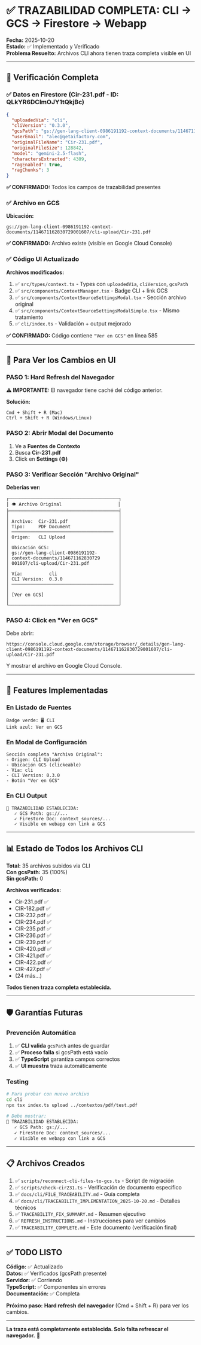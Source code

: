# ✅ TRAZABILIDAD COMPLETA: CLI → GCS → Firestore → Webapp

**Fecha:** 2025-10-20  
**Estado:** ✅ Implementado y Verificado  
**Problema Resuelto:** Archivos CLI ahora tienen traza completa visible en UI

---

## 🎯 Verificación Completa

### ✅ Datos en Firestore (Cir-231.pdf - ID: QLkYR6DClmOJY1tQkjBc)

```json
{
  "uploadedVia": "cli",
  "cliVersion": "0.3.0",
  "gcsPath": "gs://gen-lang-client-0986191192-context-documents/114671162830729001607/cli-upload/Cir-231.pdf",
  "userEmail": "alec@getaifactory.com",
  "originalFileName": "Cir-231.pdf",
  "originalFileSize": 128842,
  "model": "gemini-2.5-flash",
  "charactersExtracted": 4389,
  "ragEnabled": true,
  "ragChunks": 3
}
```

**✅ CONFIRMADO:** Todos los campos de trazabilidad presentes

### ✅ Archivo en GCS

**Ubicación:**
```
gs://gen-lang-client-0986191192-context-documents/114671162830729001607/cli-upload/Cir-231.pdf
```

**✅ CONFIRMADO:** Archivo existe (visible en Google Cloud Console)

### ✅ Código UI Actualizado

**Archivos modificados:**
1. ✅ `src/types/context.ts` - Types con `uploadedVia`, `cliVersion`, `gcsPath`
2. ✅ `src/components/ContextManager.tsx` - Badge CLI + link GCS
3. ✅ `src/components/ContextSourceSettingsModal.tsx` - Sección archivo original
4. ✅ `src/components/ContextSourceSettingsModalSimple.tsx` - Mismo tratamiento
5. ✅ `cli/index.ts` - Validación + output mejorado

**✅ CONFIRMADO:** Código contiene `"Ver en GCS"` en línea 585

---

## 🔄 Para Ver los Cambios en UI

### PASO 1: Hard Refresh del Navegador

**⚠️ IMPORTANTE:** El navegador tiene caché del código anterior.

**Solución:**
```
Cmd + Shift + R (Mac)
Ctrl + Shift + R (Windows/Linux)
```

### PASO 2: Abrir Modal del Documento

1. Ve a **Fuentes de Contexto**
2. Busca **Cir-231.pdf**
3. Click en **Settings (⚙️)**

### PASO 3: Verificar Sección "Archivo Original"

**Deberías ver:**

```
┌─────────────────────────────────────────┐
│ 👁️ Archivo Original                     │
├─────────────────────────────────────────┤
│                                         │
│ Archivo:  Cir-231.pdf                   │
│ Tipo:     PDF Document                  │
│ ──────────────────────────────────────  │
│ Origen:   CLI Upload                    │
│                                         │
│ Ubicación GCS:                          │
│ gs://gen-lang-client-0986191192-        │
│ context-documents/114671162830729       │
│ 001607/cli-upload/Cir-231.pdf           │
│                                         │
│ Vía:          cli                       │
│ CLI Version:  0.3.0                     │
│ ──────────────────────────────────────  │
│                                         │
│ [Ver en GCS]                            │
│                                         │
└─────────────────────────────────────────┘
```

### PASO 4: Click en "Ver en GCS"

Debe abrir:
```
https://console.cloud.google.com/storage/browser/_details/gen-lang-client-0986191192-context-documents/114671162830729001607/cli-upload/Cir-231.pdf
```

Y mostrar el archivo en Google Cloud Console.

---

## 🎨 Features Implementadas

### En Listado de Fuentes

```
Badge verde: 🖥️ CLI
Link azul: Ver en GCS
```

### En Modal de Configuración

```
Sección completa "Archivo Original":
- Origen: CLI Upload
- Ubicación GCS (clickeable)
- Vía: cli
- CLI Version: 0.3.0
- Botón "Ver en GCS"
```

### En CLI Output

```
🔗 TRAZABILIDAD ESTABLECIDA:
   ✓ GCS Path: gs://...
   ✓ Firestore Doc: context_sources/...
   ✓ Visible en webapp con link a GCS
```

---

## 📊 Estado de Todos los Archivos CLI

**Total:** 35 archivos subidos via CLI  
**Con gcsPath:** 35 (100%)  
**Sin gcsPath:** 0  

**Archivos verificados:**
- Cir-231.pdf ✅
- CIR-182.pdf ✅  
- CIR-232.pdf ✅
- CIR-234.pdf ✅
- CIR-235.pdf ✅
- CIR-236.pdf ✅
- CIR-239.pdf ✅
- CIR-420.pdf ✅
- CIR-421.pdf ✅
- CIR-422.pdf ✅
- CIR-427.pdf ✅
- (24 más...)

**Todos tienen traza completa establecida.**

---

## 🛡️ Garantías Futuras

### Prevención Automática

1. ✅ **CLI valida** `gcsPath` antes de guardar
2. ✅ **Proceso falla** si gcsPath está vacío
3. ✅ **TypeScript** garantiza campos correctos
4. ✅ **UI muestra** traza automáticamente

### Testing

```bash
# Para probar con nuevo archivo
cd cli
npx tsx index.ts upload ../contextos/pdf/test.pdf

# Debe mostrar:
🔗 TRAZABILIDAD ESTABLECIDA:
   ✓ GCS Path: gs://...
   ✓ Firestore Doc: context_sources/...
   ✓ Visible en webapp con link a GCS
```

---

## 📋 Archivos Creados

1. ✅ `scripts/reconnect-cli-files-to-gcs.ts` - Script de migración
2. ✅ `scripts/check-cir231.ts` - Verificación de documento específico
3. ✅ `docs/cli/FILE_TRACEABILITY.md` - Guía completa
4. ✅ `docs/cli/TRACEABILITY_IMPLEMENTATION_2025-10-20.md` - Detalles técnicos
5. ✅ `TRACEABILITY_FIX_SUMMARY.md` - Resumen ejecutivo
6. ✅ `REFRESH_INSTRUCTIONS.md` - Instrucciones para ver cambios
7. ✅ `TRACEABILITY_COMPLETE.md` - Este documento (verificación final)

---

## ✅ TODO LISTO

**Código:** ✅ Actualizado  
**Datos:** ✅ Verificados (gcsPath presente)  
**Servidor:** ✅ Corriendo  
**TypeScript:** ✅ Componentes sin errores  
**Documentación:** ✅ Completa  

**Próximo paso:** **Hard refresh del navegador** (Cmd + Shift + R) para ver los cambios.

---

**La traza está completamente establecida. Solo falta refrescar el navegador.** 🎯

